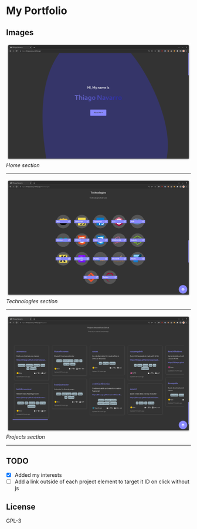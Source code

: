 # My Portfolio

## Images
![Home](image/home.png)
_Home section_

---
![Technologies](image/technologies.png)
_Technologies section_

---
![Projects](image/projects.png)
_Projects section_

---
## TODO

- [x] Added my interests
- [ ] Add a link outside of each project element to target it ID on click without js
<!-- - [ ] Add what I've worked? -->

## License

GPL-3
